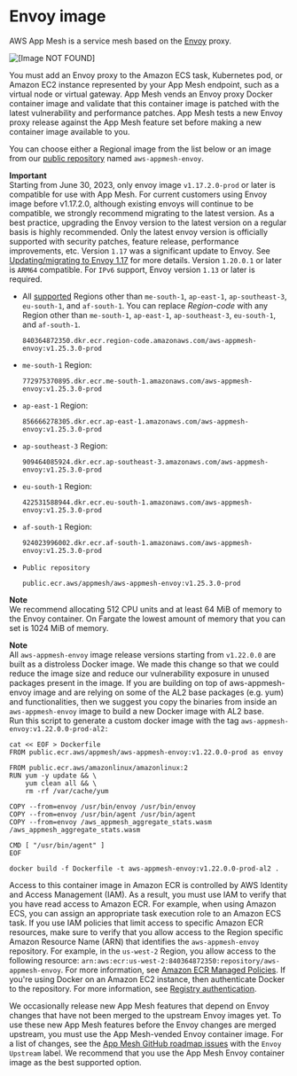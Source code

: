 # Envoy image<a name="envoy"></a>

AWS App Mesh is a service mesh based on the [Envoy](https://www.envoyproxy.io/) proxy\.

![\[Image NOT FOUND\]](http://docs.aws.amazon.com/app-mesh/latest/userguide/images/proxy.png)

You must add an Envoy proxy to the Amazon ECS task, Kubernetes pod, or Amazon EC2 instance represented by your App Mesh endpoint, such as a virtual node or virtual gateway\. App Mesh vends an Envoy proxy Docker container image and validate that this container image is patched with the latest vulnerability and performance patches\. App Mesh tests a new Envoy proxy release against the App Mesh feature set before making a new container image available to you\.

You can choose either a Regional image from the list below or an image from our [public repository](https://gallery.ecr.aws/appmesh/aws-appmesh-envoy) named `aws-appmesh-envoy`\.

**Important**  
Starting from June 30, 2023, only envoy image `v1.17.2.0-prod` or later is compatible for use with App Mesh\. For current customers using Envoy image before v1\.17\.2\.0, although existing envoys will continue to be compatible, we strongly recommend migrating to the latest version\.
As a best practice, upgrading the Envoy version to the latest version on a regular basis is highly recommended\. Only the latest envoy version is officially supported with security patches, feature release, performance improvements, etc\.
Version `1.17` was a significant update to Envoy\. See [Updating/migrating to Envoy 1\.17](https://docs.aws.amazon.com/app-mesh/latest/userguide/1.17-migration.html) for more details\.
Version `1.20.0.1` or later is `ARM64` compatible\.
For `IPv6` support, Envoy version `1.13` or later is required\.
+ All [supported](https://docs.aws.amazon.com/general/latest/gr/appmesh.html) Regions other than `me-south-1`, `ap-east-1`, `ap-southeast-3`, `eu-south-1`, and `af-south-1`\. You can replace *Region\-code* with any Region other than `me-south-1`, `ap-east-1`, `ap-southeast-3`, `eu-south-1`, and `af-south-1`\. 

  ```
  840364872350.dkr.ecr.region-code.amazonaws.com/aws-appmesh-envoy:v1.25.3.0-prod
  ```
+ `me-south-1` Region:

  ```
  772975370895.dkr.ecr.me-south-1.amazonaws.com/aws-appmesh-envoy:v1.25.3.0-prod
  ```
+ `ap-east-1` Region:

  ```
  856666278305.dkr.ecr.ap-east-1.amazonaws.com/aws-appmesh-envoy:v1.25.3.0-prod
  ```
+ `ap-southeast-3` Region:

  ```
  909464085924.dkr.ecr.ap-southeast-3.amazonaws.com/aws-appmesh-envoy:v1.25.3.0-prod
  ```
+ `eu-south-1` Region:

  ```
  422531588944.dkr.ecr.eu-south-1.amazonaws.com/aws-appmesh-envoy:v1.25.3.0-prod
  ```
+ `af-south-1` Region:

  ```
  924023996002.dkr.ecr.af-south-1.amazonaws.com/aws-appmesh-envoy:v1.25.3.0-prod
  ```
+ `Public repository`

  ```
  public.ecr.aws/appmesh/aws-appmesh-envoy:v1.25.3.0-prod
  ```

**Note**  
We recommend allocating 512 CPU units and at least 64 MiB of memory to the Envoy container\. On Fargate the lowest amount of memory that you can set is 1024 MiB of memory\.

**Note**  
All `aws-appmesh-envoy` image release versions starting from `v1.22.0.0` are built as a distroless Docker image\. We made this change so that we could reduce the image size and reduce our vulnerability exposure in unused packages present in the image\. If you are building on top of aws\-appmesh\-envoy image and are relying on some of the AL2 base packages \(e\.g\. yum\) and functionalities, then we suggest you copy the binaries from inside an `aws-appmesh-envoy` image to build a new Docker image with AL2 base\.  
Run this script to generate a custom docker image with the tag `aws-appmesh-envoy:v1.22.0.0-prod-al2:`  

```
cat << EOF > Dockerfile
FROM public.ecr.aws/appmesh/aws-appmesh-envoy:v1.22.0.0-prod as envoy

FROM public.ecr.aws/amazonlinux/amazonlinux:2
RUN yum -y update && \
    yum clean all && \
    rm -rf /var/cache/yum

COPY --from=envoy /usr/bin/envoy /usr/bin/envoy
COPY --from=envoy /usr/bin/agent /usr/bin/agent
COPY --from=envoy /aws_appmesh_aggregate_stats.wasm /aws_appmesh_aggregate_stats.wasm

CMD [ "/usr/bin/agent" ]
EOF

docker build -f Dockerfile -t aws-appmesh-envoy:v1.22.0.0-prod-al2 .
```

Access to this container image in Amazon ECR is controlled by AWS Identity and Access Management \(IAM\)\. As a result, you must use IAM to verify that you have read access to Amazon ECR\. For example, when using Amazon ECS, you can assign an appropriate task execution role to an Amazon ECS task\. If you use IAM policies that limit access to specific Amazon ECR resources, make sure to verify that you allow access to the Region specific Amazon Resource Name \(ARN\) that identifies the `aws-appmesh-envoy` repository\. For example, in the `us-west-2` Region, you allow access to the following resource: `arn:aws:ecr:us-west-2:840364872350:repository/aws-appmesh-envoy`\. For more information, see [Amazon ECR Managed Policies](https://docs.aws.amazon.com/AmazonECR/latest/userguide/ecr_managed_policies.html)\. If you're using Docker on an Amazon EC2 instance, then authenticate Docker to the repository\. For more information, see [Registry authentication](https://docs.aws.amazon.com/AmazonECR/latest/userguide/Registries.html#registry_auth)\.

We occasionally release new App Mesh features that depend on Envoy changes that have not been merged to the upstream Envoy images yet\. To use these new App Mesh features before the Envoy changes are merged upstream, you must use the App Mesh\-vended Envoy container image\. For a list of changes, see the [App Mesh GitHub roadmap issues](https://github.com/aws/aws-app-mesh-roadmap/labels/Envoy%20Upstream) with the `Envoy Upstream` label\. We recommend that you use the App Mesh Envoy container image as the best supported option\.
